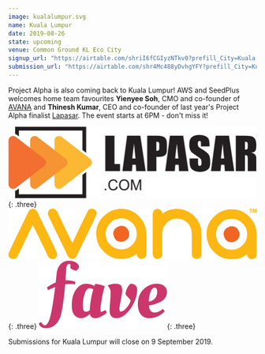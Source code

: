 ```yaml
---
image: kualalumpur.svg
name: Kuala Lumpur
date: 2019-08-26
state: upcoming
venue: Common Ground KL Eco City
signup_url: "https://airtable.com/shriI6fCGIyzNTkv0?prefill_City=Kuala Lumpur"
submission_url: "https://airtable.com/shr4Mc488yDvhgYFY?prefill_City=Kuala Lumpur"
---
```


Project Alpha is also coming back to Kuala Lumpur! AWS and SeedPlus welcomes home team favourites **Yienyee Soh**, CMO and co-founder of [AVANA](https://avana.asia/) and **Thinesh Kumar**, CEO and co-founder of last year's Project Alpha finalist [Lapasar](https://lapasar.com/). The event starts at 6PM - don't miss it!

[![Lapasar](/assets/wordmark-lapasar.svg)](https://lapasar.com/){: .three}
[![AVANA](/assets/wordmark-avana.svg)](https://avana.asia/){: .three}
[![FAVE](/assets/wordmark-fave.svg)](https://myfave.com){: .three}

Submissions for Kuala Lumpur will close on 9 September 2019.
